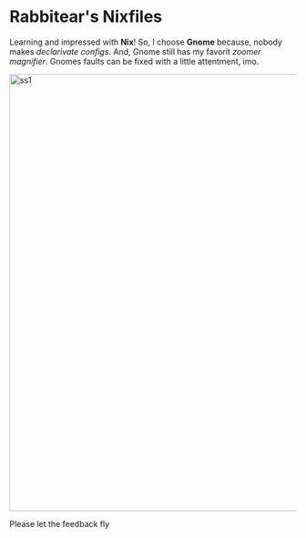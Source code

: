 # Rabbitear's Nixfiles

Learning and impressed with **Nix**!
So, I choose __Gnome__ because, nobody makes _declarivate configs_.
And, Gnome still has my favorit _zoomer magnifier_.  Gnomes faults can be fixed with a little attentment, imo.

<img width="1366" height="768" alt="ss1" src="https://github.com/user-attachments/assets/c2f59d4c-1d81-487d-b1fa-236caf24dd70" />

Please let the feedback fly
